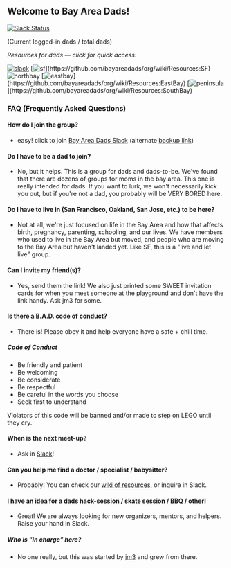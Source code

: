 ## Welcome to Bay Area Dads!

[![Slack Status](http://bayareadads.org/badge.svg)](http://bayareadads.org/)

(Current logged-in dads / total dads)

_Resources for dads — click for quick access:_

[![slack](http://bayareadads.s3.amazonaws.com/slack.jpg?1)](https://bayareadads.slack.com/) 
[![sf](http://bayareadads.s3.amazonaws.com/sf.jpg?)](https://github.com/bayareadads/org/wiki/Resources:SF) 
![northbay](http://bayareadads.s3.amazonaws.com/northbay.jpg?) 
[![eastbay](http://bayareadads.s3.amazonaws.com/eastbay.jpg?)](https://github.com/bayareadads/org/wiki/Resources:EastBay) 
[![peninsula](http://bayareadads.s3.amazonaws.com/peninsula.jpg?)](https://github.com/bayareadads/org/wiki/Resources:SouthBay) 

### FAQ (Frequently Asked Questions)

#### How do I join the group?
- easy! click to join [Bay Area Dads Slack](https://bayareadads.herokuapp.com/) (alternate [backup link](http://hamsterpad.com/chat/bayareadads))

#### Do I have to be a dad to join?
- No, but it helps. This is a group for dads and dads-to-be. We've found that there are dozens of groups for moms in the bay area. This one is really intended for dads. If you want to lurk, we won't necessarily kick you out, but if you're not a dad, you probably will be VERY BORED here.

#### Do I have to live in (San Francisco, Oakland, San Jose, etc.) to be here?
- Not at all, we're just focused on life in the Bay Area and how that
  affects birth, pregnancy, parenting, schooling, and our lives. We have
  members who used to live in the Bay Area but moved, and people who are
  moving to the Bay Area but haven't landed yet. Like SF, this is a
  "live and let live" group.

#### Can I invite my friend(s)?
- Yes, send them the link! We also just printed some SWEET invitation cards for when you meet someone at the playground and don't have the link handy. Ask jm3 for some.

#### Is there a B.A.D. code of conduct?
- There is! Please obey it and help everyone have a safe + chill time.

##### Code of Conduct
- Be friendly and patient
- Be welcoming
- Be considerate
- Be respectful
- Be careful in the words you choose
- Seek first to understand

Violators of this code will be banned and/or made to step on LEGO until they cry.

#### When is the next meet-up?
- Ask in [Slack](https://bayareadads.herokuapp.com/)!

#### Can you help me find a doctor / specialist / babysitter?
- Probably! You can check our [wiki of resources](https://github.com/bayareadads/org/wiki), or inquire in Slack.

#### I have an idea for a dads hack-session / skate session / BBQ / other!
- Great! We are always looking for new organizers, mentors, and helpers. Raise your hand in Slack.

##### Who is "in charge" here?
- No one really, but this was started by [jm3](http://twitter.com/jm3)
  and grew from there.
